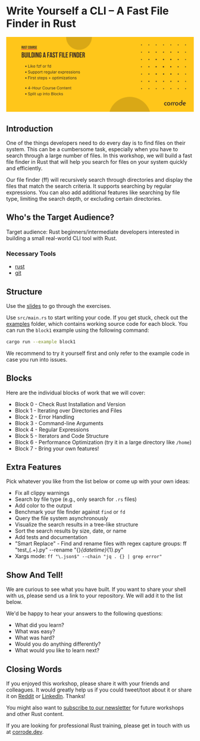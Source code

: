 # Write Yourself a CLI &ndash; A Fast File Finder in Rust 

![Course banner](assets/banner.png)

## Introduction

One of the things developers need to do every day is to find files on their system. This can be a cumbersome task, especially when you have to search through a large number of files. In this workshop, we will build a fast file finder in Rust that will help you search for files on your system quickly and efficiently.

Our file finder (ff) will recursively search through directories and display the files that match the search criteria. It supports searching by regular expressions. You can also add additional features like searching by file type, limiting the search depth, or excluding certain directories.

## Who's the Target Audience?

Target audience: Rust beginners/intermediate developers interested in building a small real-world CLI tool with Rust.

### Necessary Tools

- [rust](https://www.rust-lang.org/tools/install)
- [git](https://git-scm.com/)

## Structure

Use the [slides](./slides.pdf) to go through the exercises.

Use `src/main.rs` to start writing your code.
If you get stuck, check out the [examples](/examples) folder, which contains working source code for each block. You can run the `block1` example using the following command:

```bash
cargo run --example block1
```

We recommend to try it yourself first and only refer to the example code in case you run into issues.

## Blocks

Here are the individual blocks of work that we will cover:

- Block 0 - Check Rust Installation and Version
- Block 1 - Iterating over Directories and Files 
- Block 2 - Error Handling 
- Block 3 - Command-line Arguments 
- Block 4 - Regular Expressions
- Block 5 - Iterators and Code Structure
- Block 6 - Performance Optimization (try it in a large directory like `/home`)
- Block 7 - Bring your own features!

## Extra Features

Pick whatever you like from the list below or come up with your own ideas:

- Fix all clippy warnings
- Search by file type (e.g., only search for `.rs` files)
- Add color to the output
- Benchmark your file finder against `find` or `fd`
- Query the file system asynchronously
- Visualize the search results in a tree-like structure
- Sort the search results by size, date, or name
- Add tests and documentation
- "Smart Replace" - Find and rename files with regex capture groups:
  ff "test_(.+)\.py" --rename "{}_{datetime}_{1}.py"
- Xargs mode: 
  `ff "\.json$" --chain "jq . {} | grep error"`

## Show And Tell!

We are curious to see what you have built. If you want to share your shell with
us, please send us a link to your repository. We will add it to the list below.

We'd be happy to hear your answers to the following questions:

- What did you learn?
- What was easy?
- What was hard?
- Would you do anything differently?
- What would you like to learn next?

## Closing Words

If you enjoyed this workshop, please share it with your friends and colleagues.
It would greatly help us if you could tweet/toot about it or share it on
[Reddit](https://www.reddit.com/r/rust/) or [LinkedIn](https://www.linkedin.com/).
Thanks!

You might also want to [subscribe to our newsletter](https://corrode.dev/blog/) for
future workshops and other Rust content.

If you are looking for professional Rust training, please get in touch with us
at [corrode.dev](https://corrode.dev/).
